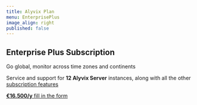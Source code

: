 ```yaml
---
title: Alyvix Plan
menu: EnterprisePlus
image_align: right
published: false
---
```


## **Enterprise Plus** Subscription

Go global, monitor across time zones and continents

Service and support for **12 Alyvix Server** instances, along with all the other [subscription features](#plans)

[**€16.500/y** fill in the form](..\_subscription_enterprise_plus\contact_form?classes=btn,btn-success,btn-lg&target=_blank)
